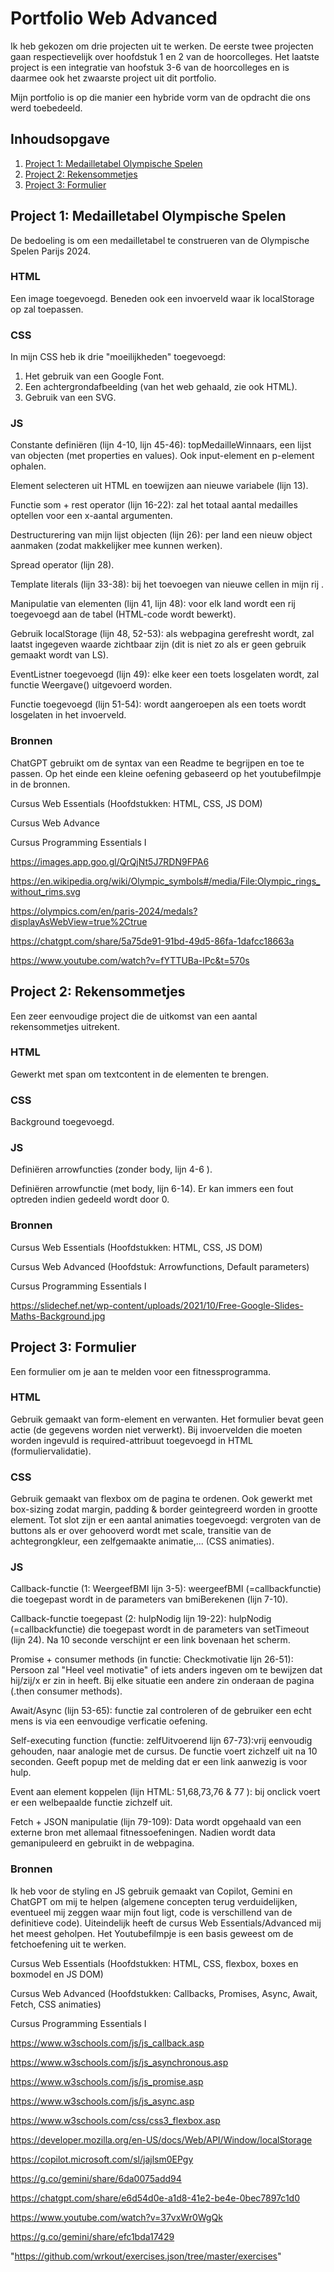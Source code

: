 # Portfolio Web Advanced

Ik heb gekozen om drie projecten uit te werken.
De eerste twee projecten gaan respectievelijk over hoofdstuk 1 en 2 van de hoorcolleges.
Het laatste project is een integratie van hoofstuk 3-6 van de hoorcolleges en is daarmee ook het zwaarste project uit dit portfolio.

Mijn portfolio is op die manier een hybride vorm van de opdracht die ons werd toebedeeld.

## Inhoudsopgave
1. [Project 1: Medailletabel Olympische Spelen](#project-1-medailletabel-olympische-spelen)
2. [Project 2: Rekensommetjes](#project-2-rekensommetjes)
3. [Project 3: Formulier](#project-3-formulier)

## Project 1: Medailletabel Olympische Spelen

De bedoeling is om een medailletabel te construeren van de Olympische Spelen Parijs 2024.

### HTML

Een image toegevoegd. Beneden ook een invoerveld waar ik localStorage op zal toepassen.

### CSS

In mijn CSS heb ik drie "moeilijkheden" toegevoegd:
1. Het gebruik van een Google Font.
2. Een achtergrondafbeelding (van het web gehaald, zie ook HTML).
3. Gebruik van een SVG.

### JS

Constante definiëren (lijn 4-10, lijn 45-46): topMedailleWinnaars, een lijst van objecten (met properties en values). Ook input-element en p-element ophalen.

Element selecteren uit HTML en toewijzen aan nieuwe variabele (lijn 13).

Functie som + rest operator (lijn 16-22): zal het totaal aantal medailles optellen voor een x-aantal argumenten.

Destructurering van mijn lijst objecten (lijn 26): per land een nieuw object aanmaken (zodat makkelijker mee kunnen werken).

Spread operator (lijn 28).

Template literals (lijn 33-38): bij het toevoegen van nieuwe cellen in mijn rij .

Manipulatie van elementen (lijn 41, lijn 48): voor elk land wordt een rij toegevoegd aan de tabel (HTML-code wordt bewerkt).

Gebruik localStorage (lijn 48, 52-53): als webpagina gerefresht wordt, zal laatst ingegeven waarde zichtbaar zijn (dit is niet zo als er geen gebruik gemaakt wordt van LS).

EventListner toegevoegd (lijn 49): elke keer een toets losgelaten wordt, zal functie Weergave() uitgevoerd worden.

Functie toegevoegd (lijn 51-54): wordt aangeroepen als een toets wordt losgelaten in het invoerveld.

### Bronnen

ChatGPT gebruikt om de syntax van een Readme te begrijpen en toe te passen.
Op het einde een kleine oefening gebaseerd op het youtubefilmpje in de bronnen.

Cursus Web Essentials (Hoofdstukken: HTML, CSS, JS DOM)

Cursus Web Advance 

Cursus Programming Essentials I

https://images.app.goo.gl/QrQjNt5J7RDN9FPA6

https://en.wikipedia.org/wiki/Olympic_symbols#/media/File:Olympic_rings_without_rims.svg

https://olympics.com/en/paris-2024/medals?displayAsWebView=true%2Ctrue

https://chatgpt.com/share/5a75de91-91bd-49d5-86fa-1dafcc18663a

https://www.youtube.com/watch?v=fYTTUBa-lPc&t=570s


## Project 2: Rekensommetjes

Een zeer eenvoudige project die de uitkomst van een aantal rekensommetjes uitrekent.

### HTML

Gewerkt met span om textcontent in de elementen te brengen.

### CSS

Background toegevoegd.

### JS

Definiëren arrowfuncties (zonder body, lijn 4-6 ).

Definiëren arrowfunctie (met body, lijn 6-14). Er kan immers een fout optreden indien gedeeld wordt door 0.

### Bronnen

Cursus Web Essentials (Hoofdstukken: HTML, CSS, JS DOM)

Cursus Web Advanced (Hoofdstuk: Arrowfunctions, Default parameters)

Cursus Programming Essentials I

https://slidechef.net/wp-content/uploads/2021/10/Free-Google-Slides-Maths-Background.jpg

## Project 3: Formulier

Een formulier om je aan te melden voor een fitnessprogramma.

### HTML

Gebruik gemaakt van form-element en verwanten.
Het formulier bevat geen actie (de gegevens worden niet verwerkt).
Bij invoervelden die moeten worden ingevuld is required-attribuut toegevoegd in HTML (formuliervalidatie).

### CSS

Gebruik gemaakt van flexbox om de pagina te ordenen.
Ook gewerkt met box-sizing zodat margin, padding & border geintegreerd worden in grootte element.
Tot slot zijn er een aantal animaties toegevoegd: vergroten van de buttons als er over gehooverd wordt met scale, transitie van de achtegrongkleur, een zelfgemaakte animatie,... (CSS animaties).

### JS

Callback-functie (1: WeergeefBMI lijn 3-5): weergeefBMI (=callbackfunctie) die toegepast wordt in de parameters van bmiBerekenen (lijn 7-10).

Callback-functie toegepast (2: hulpNodig lijn 19-22): hulpNodig (=callbackfunctie) die toegepast wordt in de parameters van setTimeout (lijn 24). Na 10 seconde verschijnt er een link bovenaan het scherm.

Promise + consumer methods (in functie: Checkmotivatie lijn 26-51): Persoon zal "Heel veel motivatie" of iets anders ingeven om te bewijzen dat hij/zij/x er zin in heeft.
Bij elke situatie een andere zin onderaan de pagina (.then consumer methods).

Await/Async (lijn 53-65): functie zal controleren of de gebruiker een echt mens is via een eenvoudige verficatie oefening.

Self-executing function (functie: zelfUitvoerend lijn 67-73):vrij eenvoudig gehouden, naar analogie met de cursus. De functie voert zichzelf uit na 10 seconden. Geeft popup met de melding dat er een link aanwezig is voor hulp.

Event aan element koppelen (lijn HTML: 51,68,73,76 & 77 ): bij onclick voert er een welbepaalde functie zichzelf uit.

Fetch + JSON manipulatie (lijn 79-109): Data wordt opgehaald van een externe bron met allemaal fitnessoefeningen. Nadien wordt data gemanipuleerd en gebruikt in de webpagina.

### Bronnen

Ik heb voor de styling en JS gebruik gemaakt van Copilot, Gemini en ChatGPT om mij te helpen (algemene concepten terug verduidelijken, eventueel mij zeggen waar mijn fout ligt, code is verschillend van de definitieve code). Uiteindelijk heeft de cursus Web Essentials/Advanced mij het meest geholpen. Het Youtubefilmpje is een basis geweest om de fetchoefening uit te werken.

Cursus Web Essentials (Hoofdstukken: HTML, CSS, flexbox, boxes en boxmodel en JS DOM)

Cursus Web Advanced (Hoofdstukken: Callbacks, Promises, Async, Await, Fetch, CSS animaties)

Cursus Programming Essentials I

https://www.w3schools.com/js/js_callback.asp

https://www.w3schools.com/js/js_asynchronous.asp

https://www.w3schools.com/js/js_promise.asp

https://www.w3schools.com/js/js_async.asp

https://www.w3schools.com/css/css3_flexbox.asp

https://developer.mozilla.org/en-US/docs/Web/API/Window/localStorage

https://copilot.microsoft.com/sl/jajlsm0EPgy

https://g.co/gemini/share/6da0075add94

https://chatgpt.com/share/e6d54d0e-a1d8-41e2-be4e-0bec7897c1d0

https://www.youtube.com/watch?v=37vxWr0WgQk 

https://g.co/gemini/share/efc1bda17429

"https://github.com/wrkout/exercises.json/tree/master/exercises"



